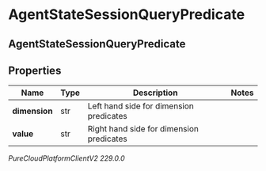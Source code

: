 # AgentStateSessionQueryPredicate

## AgentStateSessionQueryPredicate

## Properties

|Name | Type | Description | Notes|
|------------ | ------------- | ------------- | -------------|
| **dimension** | str | Left hand side for dimension predicates | |
| **value** | str | Right hand side for dimension predicates | |



_PureCloudPlatformClientV2 229.0.0_
